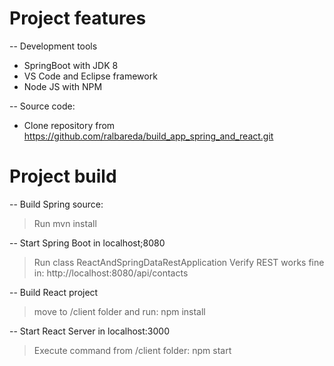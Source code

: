# Project features #

-- Development tools
- SpringBoot with JDK 8
- VS Code and Eclipse framework
- Node JS with NPM

-- Source code:
- Clone repository from https://github.com/ralbareda/build_app_spring_and_react.git

# Project build #

-- Build Spring source:
> Run mvn install

-- Start Spring Boot in localhost;8080
> Run class ReactAndSpringDataRestApplication
> Verify REST works fine in: http://localhost:8080/api/contacts 

-- Build React project
> move to /client folder and run: npm install
  
-- Start React Server in localhost:3000
> Execute command from /client folder: npm start
